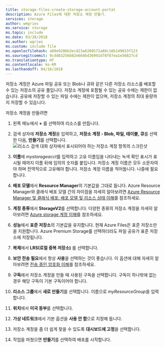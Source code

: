 ```yaml
---
title: storage-files-create-storage-account-portal
description: Azure Files에 대한 저장소 계정 만들기.
services: storage
author: wmgries
ms.service: storage
ms.topic: include
ms.date: 03/28/2018
ms.author: wgries
ms.custom: include file
ms.openlocfilehash: a09e9206b3ecd23a6208572a88c16b149033f123
ms.sourcegitcommit: 9cdd83256b82e664bd36991d78f87ea1e56827cd
ms.translationtype: HT
ms.contentlocale: ko-KR
ms.lasthandoff: 04/16/2018
---
```

저장소 계정은 Azure 파일 공유 또는 Blob나 큐와 같은 다른 저장소 리소스를 배포할 수 있는 저장소의 공유 풀입니다. 저장소 계정에 포함될 수 있는 공유 수에는 제한이 없습니다. 공유에 저장할 수 있는 파일 수에는 제한이 없으며, 저장소 계정의 최대 용량까지 저장할 수 있습니다.

저장소 계정을 만들려면

1. 왼쪽 메뉴에서 **+** 를 선택하여 리소스를 만듭니다.
2. 검색 상자에 **저장소 계정**을 입력하고, **저장소 계정 - Blob, 파일, 테이블, 큐**를 선택한 다음, **만들기**를 선택합니다.
    ![리소스 검색 대화 상자에서 표시되어야 하는 저장소 계정 항목의 스크린샷](../articles/storage/files/media/storage-how-to-use-files-portal/create-storage-account-1.png)

3. **이름**에 *mystorageacct*를 입력하고 고유 이름임을 나타내는 녹색 확인 표시가 표시될 때까지 이름 뒤에 임의의 숫자를 붙입니다. 저장소 계정 이름은 모두 소문자여야 하며 전역적으로 고유해야 합니다. 저장소 계정 이름을 적어둡니다. 나중에 필요합니다. 
4. **배포 모델**에서 **Resource Manager**의 기본값을 그대로 둡니다. Azure Resource Manager와 클래식 배포 모델 간의 차이점을 자세히 알아보려면 [Azure Resource Manager 및 클래식 배포: 배포 모델 및 리소스 상태 이해](../articles/azure-resource-manager/resource-manager-deployment-model.md)를 참조하세요.
5. **계정 종류**에서 **StorageV2**를 선택합니다. 다양한 종류의 저장소 계정을 자세히 알아보려면 [Azure storage 계정 이해](../articles/storage/common/storage-account-options.md?toc=%2fazure%2fstorage%2ffiles%2ftoc.json)를 참조하세요.
6. **성능**에서 **표준 저장소**의 기본값을 유지합니다. 현재 Azure Files은 표준 저장소만을 지원합니다. Azure Premium Storage를 선택하더라도 파일 공유가 표준 저장소에 저장됩니다.
7. **복제**에서 **LRS(로컬 중복 저장소)** 를 선택합니다. 
8. **보안 전송 필요**에서 항상 **사용**을 선택하는 것이 좋습니다. 이 옵션에 대해 자세히 알아보려면 [전송 중인 암호화 이해](../articles/storage/common/storage-require-secure-transfer.md?toc=%2fazure%2fstorage%2ffiles%2ftoc.json)를 참조하세요.
9. **구독**에서 저장소 계정을 만들 때 사용된 구독을 선택합니다. 구독이 하나밖에 없는 경우 해당 구독이 기본 구독이어야 합니다.
10. **리소스 그룹**에서 **새로 만들기**를 선택합니다. 이름으로 *myResourceGroup*을 입력합니다.
11. **위치**에서 **미국 동부**를 선택합니다.
12. **가상 네트워크**에서 기본 옵션을 **사용 안 함**으로 지정해 둡니다. 
13. 저장소 계정을 좀 더 쉽게 찾을 수 있도록 **대시보드에 고정**을 선택합니다.
14. 작업을 마쳤으면 **만들기**를 선택하여 배포를 시작합니다.